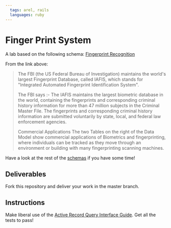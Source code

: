 ```yaml
---
  tags: arel, rails
  languages: ruby
---
```


# Finger Print System
A lab based on the following schema: [Fingerprint Recognition](http://www.databaseanswers.org/data_models/fingerprint_recognition/index.htm)

From the link above:
> The FBI (the US Federal Bureau of Investigation) maintains the world's largest Fingerprint Database, called IAFIS, which stands for "Integrated Automated Fingerprint Identification System". 
> 
> The FBI says :- 
> The IAFIS maintains the largest biometric database in the world, containing the fingerprints and corresponding criminal history information for more than 47 million subjects in the Criminal Master File. 
> The fingerprints and corresponding criminal history information are submitted voluntarily by state, local, and federal law enforcement agencies. 
> 
> Commercial Applications 
> The two Tables on the right of the Data Model show commercial applications of Biometrics and fingerprinting, where individuals can be tracked as they move through an environment or building with many fingerprinting scanning machines. 

Have a look at the rest of the [schemas](http://www.databaseanswers.org/data_models/) if you have some time!

## Deliverables
Fork this repository and deliver your work in the master branch.

## Instructions
Make liberal use of the [Active Record Query Interface Guide](http://guides.rubyonrails.org/active_record_querying.html).
Get all the tests to pass!
